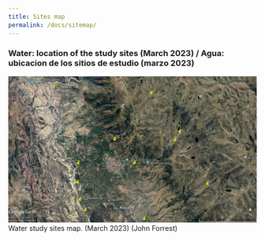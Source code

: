 ```yaml
---
title: Sites map
permalink: /docs/sitemap/
---
```



### Water: location of the study sites (March 2023) / Agua: ubicacion de los sitios de estudio (marzo 2023)


![Sites map](/assets/sites/AllsitesMarch2023.jpg)
Water study sites map. (March 2023) (John Forrest)


